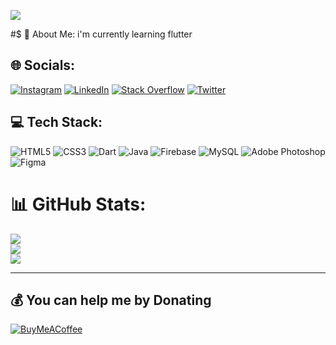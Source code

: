 [![](https://visitcount.itsvg.in/api?id=iamrishan&icon=5&color=12)](https://visitcount.itsvg.in)

#$ 💫 About Me:
i'm currently learning flutter


## 🌐 Socials:
[![Instagram](https://img.shields.io/badge/Instagram-%23E4405F.svg?logo=Instagram&logoColor=white)](https://instagram.com/dudzapps) [![LinkedIn](https://img.shields.io/badge/LinkedIn-%230077B5.svg?logo=linkedin&logoColor=white)](https://linkedin.com/in/iamrishan) [![Stack Overflow](https://img.shields.io/badge/-Stackoverflow-FE7A16?logo=stack-overflow&logoColor=white)](https://stackoverflow.com/users/20548889) [![Twitter](https://img.shields.io/badge/Twitter-%231DA1F2.svg?logo=Twitter&logoColor=white)](https://twitter.com/dudzapps) 

## 💻 Tech Stack:
![HTML5](https://img.shields.io/badge/html5-%23E34F26.svg?style=flat&logo=html5&logoColor=white) ![CSS3](https://img.shields.io/badge/css3-%231572B6.svg?style=flat&logo=css3&logoColor=white) ![Dart](https://img.shields.io/badge/dart-%230175C2.svg?style=flat&logo=dart&logoColor=white) ![Java](https://img.shields.io/badge/java-%23ED8B00.svg?style=flat&logo=java&logoColor=white) ![Firebase](https://img.shields.io/badge/firebase-%23039BE5.svg?style=flat&logo=firebase) ![MySQL](https://img.shields.io/badge/mysql-%2300f.svg?style=flat&logo=mysql&logoColor=white) ![Adobe Photoshop](https://img.shields.io/badge/adobephotoshop-%2331A8FF.svg?style=flat&logo=adobephotoshop&logoColor=white) 	![Figma](https://img.shields.io/badge/figma-%23F24E1E.svg?style=flat&logo=figma&logoColor=white)
# 📊 GitHub Stats:
![](https://github-readme-stats.vercel.app/api?username=iamrishan&theme=dark&hide_border=false&include_all_commits=false&count_private=false)<br/>
![](https://github-readme-streak-stats.herokuapp.com/?user=iamrishan&theme=dark&hide_border=false)<br/>
![](https://github-readme-stats.vercel.app/api/top-langs/?username=iamrishan&theme=dark&hide_border=false&include_all_commits=false&count_private=false&layout=compact)

---


  ## 💰 You can help me by Donating
  [![BuyMeACoffee](https://img.shields.io/badge/Buy%20Me%20a%20Coffee-ffdd00?style=for-the-badge&logo=buy-me-a-coffee&logoColor=black)](https://buymeacoffee.com/dudzapps) 

  
<!-- Proudly created with GPRM ( https://gprm.itsvg.in ) -->
